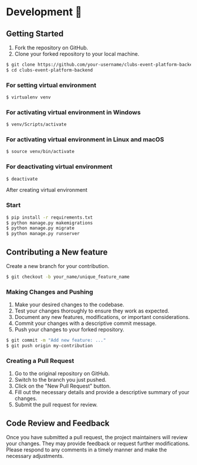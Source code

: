 # Development 🔧


## Getting Started
1. Fork the repository on GitHub.
2. Clone your forked repository to your local machine.
```sh
$ git clone https://github.com/your-username/clubs-event-platform-backend.git
$ cd clubs-event-platform-backend
```

### For setting virtual environment

```sh
$ virtualenv venv
```

### For activating virtual environment in Windows

```sh
$ venv/Scripts/activate
```

### For activating virtual environment in Linux and macOS

```sh
$ source venv/bin/activate
```

### For deactivating virtual environment
```sh
$ deactivate
```
After creating virtual environment

### Start

```sh
$ pip install -r requirements.txt
$ python manage.py makemigrations
$ python manage.py migrate
$ python manage.py runserver
```


## Contributing a New feature
Create a new branch for your contribution.
```sh
$ git checkout -b your_name/unique_feature_name
```

### Making Changes and Pushing
1. Make your desired changes to the codebase.
2. Test your changes thoroughly to ensure they work as expected.
3. Document any new features, modifications, or important considerations.
4. Commit your changes with a descriptive commit message.
5. Push your changes to your forked repository.
```sh
$ git commit -m "Add new feature: ..."
$ git push origin my-contribution
```

### Creating a Pull Request
1. Go to the original repository on GitHub.
2. Switch to the branch you just pushed.
3. Click on the "New Pull Request" button.
4. Fill out the necessary details and provide a descriptive summary of your changes.
5. Submit the pull request for review.

## Code Review and Feedback
Once you have submitted a pull request, the project maintainers will review your changes. They may provide feedback or request further modifications. Please respond to any comments in a timely manner and make the necessary adjustments.


